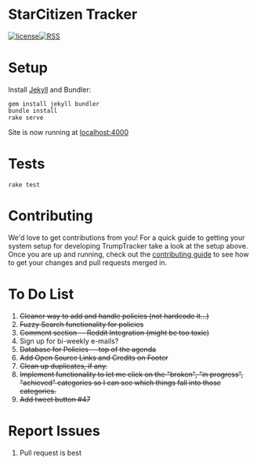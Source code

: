 # StarCitizen Tracker

[![license](https://img.shields.io/github/license/TrumpTracker/trumptracker.github.io.svg?style=flat-square)](https://github.com/TrumpTracker/trumptracker.github.io/blob/master/LICENSE.md)[![RSS](https://img.shields.io/badge/RSS-v2.0-brightgreen.svg?style=flat-square)](https://luithollander.nl/trumptracker/rss.php)

# Setup

Install [Jekyll](https://jekyllrb.com/) and Bundler:

    gem install jekyll bundler
    bundle install
    rake serve

Site is now running at [localhost:4000](http://localhost:4000)

# Tests

    rake test

# Contributing

We'd love to get contributions from you! For a quick guide to getting your system setup for developing TrumpTracker take a look at the setup above. Once you are up and running, check out the [contributing guide](.github/PULL_REQUEST_TEMPLATE.md) to see how to get your changes and pull requests merged in.

# To Do List
1. ~~Cleaner way to add and handle policies (not hardcode it...)~~
2. ~~Fuzzy Search functionality for policies~~
3. ~~Comment section -- Reddit Integration (might be too toxic)~~
4. Sign up for bi-weekly e-mails?
5. ~~Database for Policies -- top of the agenda~~
6. ~~Add Open Source Links and Credits on Footer~~
7. ~~Clean up duplicates, if any.~~
8. ~~Implement functionality to let me click on the "broken", "in progress", "achieved" categories so I can see which things fall into those categories.~~
9. ~~Add tweet button #47~~

# Report Issues
1. Pull request is best
